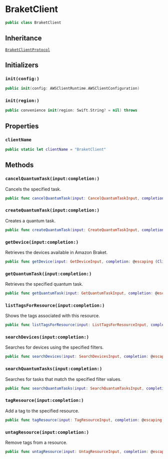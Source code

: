 # BraketClient

``` swift
public class BraketClient 
```

## Inheritance

[`BraketClientProtocol`](/aws-sdk-swift/reference/0.x/AWSBraket/BraketClientProtocol)

## Initializers

### `init(config:)`

``` swift
public init(config: AWSClientRuntime.AWSClientConfiguration) 
```

### `init(region:)`

``` swift
public convenience init(region: Swift.String? = nil) throws 
```

## Properties

### `clientName`

``` swift
public static let clientName = "BraketClient"
```

## Methods

### `cancelQuantumTask(input:completion:)`

Cancels the specified task.

``` swift
public func cancelQuantumTask(input: CancelQuantumTaskInput, completion: @escaping (ClientRuntime.SdkResult<CancelQuantumTaskOutputResponse, CancelQuantumTaskOutputError>) -> Void)
```

### `createQuantumTask(input:completion:)`

Creates a quantum task.

``` swift
public func createQuantumTask(input: CreateQuantumTaskInput, completion: @escaping (ClientRuntime.SdkResult<CreateQuantumTaskOutputResponse, CreateQuantumTaskOutputError>) -> Void)
```

### `getDevice(input:completion:)`

Retrieves the devices available in Amazon Braket.

``` swift
public func getDevice(input: GetDeviceInput, completion: @escaping (ClientRuntime.SdkResult<GetDeviceOutputResponse, GetDeviceOutputError>) -> Void)
```

### `getQuantumTask(input:completion:)`

Retrieves the specified quantum task.

``` swift
public func getQuantumTask(input: GetQuantumTaskInput, completion: @escaping (ClientRuntime.SdkResult<GetQuantumTaskOutputResponse, GetQuantumTaskOutputError>) -> Void)
```

### `listTagsForResource(input:completion:)`

Shows the tags associated with this resource.

``` swift
public func listTagsForResource(input: ListTagsForResourceInput, completion: @escaping (ClientRuntime.SdkResult<ListTagsForResourceOutputResponse, ListTagsForResourceOutputError>) -> Void)
```

### `searchDevices(input:completion:)`

Searches for devices using the specified filters.

``` swift
public func searchDevices(input: SearchDevicesInput, completion: @escaping (ClientRuntime.SdkResult<SearchDevicesOutputResponse, SearchDevicesOutputError>) -> Void)
```

### `searchQuantumTasks(input:completion:)`

Searches for tasks that match the specified filter values.

``` swift
public func searchQuantumTasks(input: SearchQuantumTasksInput, completion: @escaping (ClientRuntime.SdkResult<SearchQuantumTasksOutputResponse, SearchQuantumTasksOutputError>) -> Void)
```

### `tagResource(input:completion:)`

Add a tag to the specified resource.

``` swift
public func tagResource(input: TagResourceInput, completion: @escaping (ClientRuntime.SdkResult<TagResourceOutputResponse, TagResourceOutputError>) -> Void)
```

### `untagResource(input:completion:)`

Remove tags from a resource.

``` swift
public func untagResource(input: UntagResourceInput, completion: @escaping (ClientRuntime.SdkResult<UntagResourceOutputResponse, UntagResourceOutputError>) -> Void)
```
